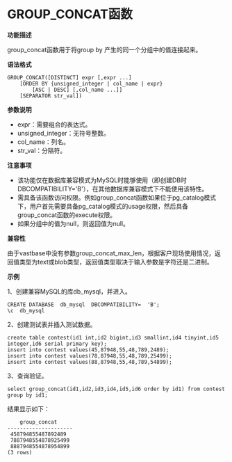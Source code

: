 # GROUP_CONCAT函数

**功能描述**

group_concat函数用于将group by 产生的同一个分组中的值连接起来。

**语法格式**

```
GROUP_CONCAT([DISTINCT] expr [,expr ...]             
	[ORDER BY {unsigned_integer | col_name | expr}                 
		[ASC | DESC] [,col_name ...]]             
	[SEPARATOR str_val])
```

**参数说明**

- expr：需要组合的表达式。
- unsigned_integer：无符号整数。
- col_name：列名。
- str_val：分隔符。

**注意事项**

- 该功能仅在数据库兼容模式为MySQL时能够使用（即创建DB时DBCOMPATIBILITY='B'），在其他数据库兼容模式下不能使用该特性。
- 需具备该函数访问权限。例如group_concat函数如果位于pg_catalog模式下，用户首先需要具备pg_catalog模式的usage权限，然后具备group_concat函数的execute权限。
- 如果分组中的值为null，则返回值为null。

**兼容性**

由于vastbase中没有参数group_concat_max_len，根据客户现场使用情况，返回值类型为text或blob类型，返回值类型取决于输入参数是字符还是二进制。

**示例**

1、创建兼容MySQL的库db_mysql，并进入。

```
CREATE DATABASE  db_mysql  DBCOMPATIBILITY=  'B';
\c  db_mysql
```

2、创建测试表并插入测试数据。

```
create table contest(id1 int,id2 bigint,id3 smallint,id4 tinyint,id5 integer,id6 serial primary key);
insert into contest values(45,87948,55,48,789,2489);
insert into contest values(78,87948,55,48,789,25499);
insert into contest values(88,87948,55,48,789,54899);
```

3、查询验证。

```
select group_concat(id1,id2,id3,id4,id5,id6 order by id1) from contest group by id1;
```

结果显示如下：

```
    group_concat     
---------------------
 458794855487892489
 7887948554878925499
 8887948554878954899
(3 rows)
```

